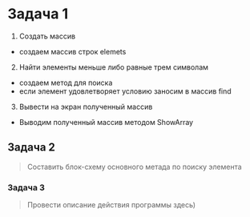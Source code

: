 # Задача 1
1. Создать  массив
- создаем массив строк elemets

2. Найти элементы меньше либо  равные  трем символам 
- создаем метод для поиска
- если элемент удовлетворяет условию заносим в  массив find 
3.  Вывести на экран полученный массив
- Выводим  полученный массив методом ShowArray

##  Задача 2
>  Составить блок-схему основного метада  по поиску элемента

### Задача 3
> Провести описание действия  программы  здесь)
